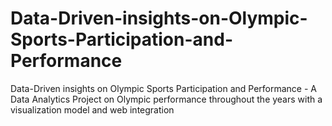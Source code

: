 # Data-Driven-insights-on-Olympic-Sports-Participation-and-Performance
Data-Driven insights on  Olympic Sports Participation  and Performance - A Data Analytics Project on Olympic performance throughout the years with a visualization model and web integration
